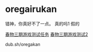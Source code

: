 # oregairukan
错神，你真好不了一点。
真的吗1
假的

[春物三期游戏测试任务](https://docs.qq.com/doc/DVEFzR0hnRE5PaERa)
[春物三期游戏测试2](https://docs.qq.com/doc/DTUNQdW5PU3d0emxD)

dub.sh/oregakan
